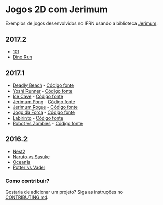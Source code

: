 # Jogos 2D com Jerimum

Exemplos de jogos desenvolvidos no IFRN usando a biblioteca [Jerimum](https://potigol.github.io/Jerimum).

## 2017.2

  - [101](https://github.com/israelphilipe/jogo)
  - [Dino Run](https://github.com/AndreOSf/Dino_RUN)

## 2017.1

  - [Deadly Beach](https://lilores.github.io/Deadly-Beach) - [Código fonte](https://github.com/lilores/Deadly-Beach)
  - [Yoshi Runner](https://LuluPotigol.github.io/TADS-IF) - [Código fonte](https://github.com/LuluPotigol/TADS-IF)
  - [Ice Cave](https://joaofilipenasc.github.io/Ice-Cave) - [Código fonte](https://github.com/joaofilipenasc/Ice-Cave)
  - [Jerimum Pong](https://jerimum-game-pong.github.io/LucasQuintela) - [Código fonte](https://github.com/LucasQuintela/jerimum-game-pong)
  - [Jerimum Rogue](https://saulodfp.github.io/jerimum-rogue) - [Código fonte](https://github.com/saulodfp/jerimum-rogue) 
  - [Jogo da Forca](https://jogo-forca-potigol.github.io/isaaccentenario) - [Código fonte](https://github.com/isaaccentenario/jogo-forca-potigol)
  - [Labirinto](https://TiagoLisboa.github.io/PotiGame) - [Código fonte](https://github.com/TiagoLisboa/PotiGame)
  - [Robot vs Zombies](https://Pjeferson.github.io/RobotVsZombies) - [Código fonte](https://github.com/Pjeferson/RobotVsZombies)

## 2016.2

  - [Nest2](https://github.com/henriqueap/Nest2)
  - [Naruto vs Sasuke](https://github.com/maykonkira/Game_Naruto_vs_Sasuke)
  - [Oceania](https://github.com/jonhalex/jogo-oceania)
  - [Potter vs Vader](https://github.com/fscaldas/potigame)

### Como contribuir?

Gostaria de adicionar um projeto? Siga as instruções no [CONTRIBUTING.md](CONTRIBUTING.md).
